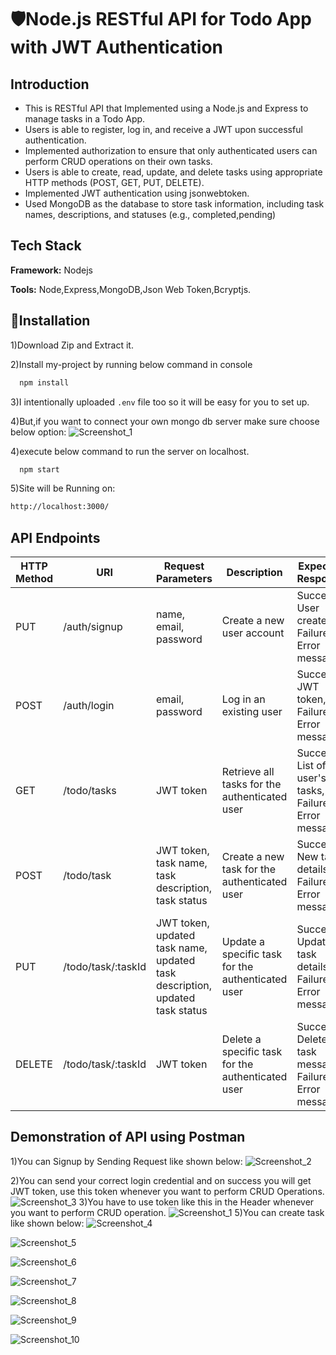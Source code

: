 
# 🛡️Node.js RESTful API for Todo App with JWT Authentication

## Introduction

* This is RESTful API that Implemented using a Node.js and Express to manage tasks in a Todo App.
* Users is able to register, log in, and receive a JWT upon successful authentication. 
* Implemented authorization to ensure that only authenticated users can perform CRUD operations on their own tasks. 
* Users is able to create, read, update, and delete tasks using appropriate HTTP methods (POST, GET, PUT, DELETE).
* Implemented JWT authentication using jsonwebtoken. 
* Used MongoDB as the database to store task information, including task names, descriptions, and statuses (e.g., completed,pending)
## Tech Stack
 
**Framework:** Nodejs

**Tools:** Node,Express,MongoDB,Json Web Token,Bcryptjs.

## 📐Installation
1)Download Zip and Extract it.

2)Install my-project by running below command in console
```bash
  npm install
```
3)I intentionally uploaded `.env` file too so it will be easy for you to set up.

4)But,if you want to connect your own mongo db server make sure choose below option:
![Screenshot_1](https://user-images.githubusercontent.com/125384723/233826541-3a1cc592-2629-4939-a88d-d21efac1ce4d.png )
  
4)execute below command to run the server on localhost.
```bash
  npm start
```
5)Site will be Running on:
```bash
http://localhost:3000/
```


## API Endpoints
| HTTP Method | URI | Request Parameters | Description | Expected Response |
| --- | --- | --- | --- | --- |
| PUT | /auth/signup | name, email, password | Create a new user account | Success: User created!, Failure: Error message |
| POST | /auth/login | email, password | Log in an existing user | Success: JWT token, Failure: Error message |
| GET | /todo/tasks | JWT token | Retrieve all tasks for the authenticated user | Success: List of user's tasks, Failure: Error message |
| POST | /todo/task | JWT token, task name, task description, task status | Create a new task for the authenticated user | Success: New task details, Failure: Error message |
| PUT | /todo/task/:taskId | JWT token, updated task name, updated task description, updated task status | Update a specific task for the authenticated user | Success: Updated task details, Failure: Error message |
| DELETE | /todo/task/:taskId | JWT token | Delete a specific task for the authenticated user | Success: Deleted task message, Failure: Error message |

## Demonstration of API using Postman

1)You can Signup by Sending Request like shown below:
![Screenshot_2](https://user-images.githubusercontent.com/125384723/233836769-93b4eb39-90fe-4669-803a-ea77522f78f7.png)

2)You can send your correct login credential and on success you will get JWT token,
use this token whenever you want to perform CRUD Operations.
![Screenshot_3](https://user-images.githubusercontent.com/125384723/233836785-656fb699-13a9-4efe-a655-30c8516ac813.png)
3)You have to use token like this in the Header whenever you want to perform CRUD operation.
![Screenshot_1](https://user-images.githubusercontent.com/125384723/233836791-4b4d4455-1231-441f-a243-1b53da506276.png)
5)You can create task like shown below:
![Screenshot_4](https://user-images.githubusercontent.com/125384723/233836798-dfba3293-c01f-470b-893e-dc98c51f376a.png)

![Screenshot_5](https://user-images.githubusercontent.com/125384723/233836800-97fb7c35-9a3d-4399-a709-5d0d94e212eb.png)

![Screenshot_6](https://user-images.githubusercontent.com/125384723/233836804-7d587cfa-c8da-4dfe-90e2-4e0bebe6fef4.png)

![Screenshot_7](https://user-images.githubusercontent.com/125384723/233836806-6a494a7f-fa8c-423d-8165-1717bc599e14.png)

![Screenshot_8](https://user-images.githubusercontent.com/125384723/233836807-6042c4ee-bf82-4cb6-b024-9ead728915ba.png)

![Screenshot_9](https://user-images.githubusercontent.com/125384723/233836811-336e96a8-a472-4b12-8ff7-95ecd771f023.png)

![Screenshot_10](https://user-images.githubusercontent.com/125384723/233836813-d6c4c384-a15c-4122-952d-f48be7643c2e.png)





